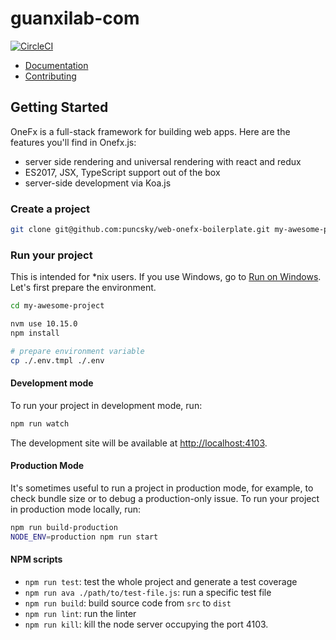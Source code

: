 # guanxilab-com

[![CircleCI](https://circleci.com/gh/puncsky/web-onefx-boilerplate/tree/master.svg?style=svg)](https://circleci.com/gh/puncsky/web-onefx-boilerplate/tree/master)

- [Documentation](https://onefx.js.org/doc.html?utm_source=github-iotex-explorer)
- [Contributing](https://onefx.js.org/contributing.html?utm_source=github-iotex-explorer)

## Getting Started

OneFx is a full-stack framework for building web apps. Here are the features you'll find in Onefx.js:

- server side rendering and universal rendering with react and redux
- ES2017, JSX, TypeScript support out of the box
- server-side development via Koa.js

### Create a project

```bash
git clone git@github.com:puncsky/web-onefx-boilerplate.git my-awesome-project
```

### Run your project

This is intended for \*nix users. If you use Windows, go to [Run on Windows](#run-on-windows). Let's first prepare the environment.

```bash
cd my-awesome-project

nvm use 10.15.0
npm install

# prepare environment variable
cp ./.env.tmpl ./.env
```

#### Development mode

To run your project in development mode, run:

```bash
npm run watch
```

The development site will be available at [http://localhost:4103](http://localhost:4103).

#### Production Mode

It's sometimes useful to run a project in production mode, for example, to check bundle size or to debug a production-only issue. To run your project in production mode locally, run:

```bash
npm run build-production
NODE_ENV=production npm run start
```

#### NPM scripts

- `npm run test`: test the whole project and generate a test coverage
- `npm run ava ./path/to/test-file.js`: run a specific test file
- `npm run build`: build source code from `src` to `dist`
- `npm run lint`: run the linter
- `npm run kill`: kill the node server occupying the port 4103.
